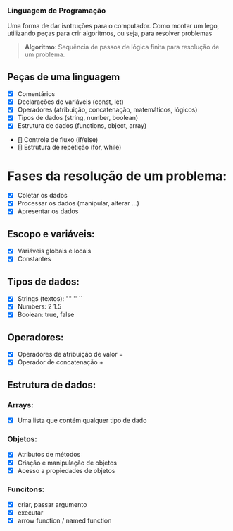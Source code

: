 ### Linguagem de Programação

Uma forma de dar isntruções para o computador.
Como montar um lego, utilizando peças para crir algoritmos, ou seja, para resolver problemas

>   **Algoritmo**: Sequência de passos de lógica finita para resolução de um problema.

## Peças de uma linguagem

- [x] Comentários
- [x] Declarações de variáveis (const, let)
- [x] Operadores (atribuição, concatenação, matemáticos, lógicos)
- [x] Tipos de dados (string, number, boolean)
- [x] Estrutura de dados (functions, object, array)
- [] Controle de fluxo (if/else)
- [] Estrutura de repetição (for, while)

# Fases da resolução de um problema:
- [x] Coletar os dados
- [x] Processar os dados (manipular, alterar ...)
- [x] Apresentar os dados

## Escopo e variáveis:
- [x] Variáveis globais e locais
- [x] Constantes

## Tipos de dados:
- [x] Strings (textos): "" '' ``
- [x] Numbers: 2 1.5
- [x] Boolean: true, false

## Operadores:
- [x] Operadores de atribuição de valor =
- [x] Operador de concatenação +

## Estrutura de dados:

### Arrays:
- [x] Uma lista que contém qualquer tipo de dado

### Objetos:
- [x] Atributos de métodos
- [x] Criação e manipulação de objetos
- [x] Acesso a propiedades de objetos

### Funcitons:

- [x] criar, passar argumento
- [x] executar
- [x] arrow function / named function